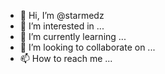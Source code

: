 - 👋 Hi, I’m @starmedz
- 👀 I’m interested in ...
- 🌱 I’m currently learning ...
- 💞️ I’m looking to collaborate on ...
- 📫 How to reach me ...

<!---
starmedz/starmedz is a ✨ special ✨ repository because its `README.md` (this file) appears on your GitHub profile.
You can click the Preview link to take a look at your changes.
--->
